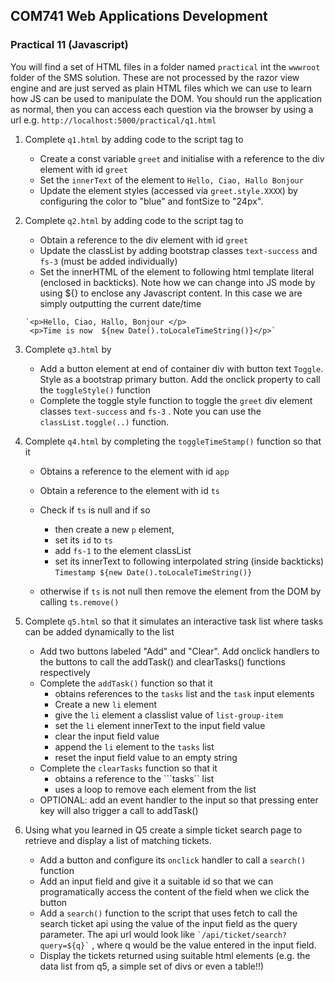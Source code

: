 ## COM741 Web Applications Development

### Practical 11 (Javascript)

You will find a set of HTML files in a folder named `practical` int the `wwwroot` folder of the SMS solution. These are not processed by the razor view engine and are just served as plain HTML files which we can use to learn how JS can be used to manipulate the DOM. You should run the application as normal, then you can access each question via the browser by using a url e.g. `http://localhost:5000/practical/q1.html`

1. Complete ```q1.html``` by adding code to the script tag to

    * Create a const variable ```greet``` and initialise with a reference to the div element with id ```greet```
    * Set the ```innerText``` of the element to ```Hello, Ciao, Hallo Bonjour```
    * Update the element styles (accessed via ```greet.style.XXXX```) by configuring the color to "blue" and fontSize to "24px".

2. Complete ```q2.html``` by adding code to the script tag to

    * Obtain a reference to the div element with id ```greet```
    * Update the classList by adding bootstrap classes ```text-success``` and ```fs-3``` (must be added individually)
    * Set the innerHTML of the element to following html template literal (enclosed in backticks). Note how we can change into JS mode by using ${} to enclose any Javascript content. In this case we are simply outputting the current date/time
    
    ```    
    `<p>Hello, Ciao, Hallo, Bonjour </p>
     <p>Time is now  ${new Date().toLocaleTimeString()}</p>`
    ```
 
3.  Complete ```q3.html``` by 

    * Add a button element at end of container div with button text ```Toggle```. Style as a bootstrap primary button. Add the onclick property to call the ```toggleStyle()``` function
    * Complete the toggle style function to toggle the ```greet``` div element classes ```text-success``` and ```fs-3``` . Note you can use the ```classList.toggle(..)``` function. 


4. Complete ```q4.html``` by completing the ```toggleTimeStamp()``` function so that it
    
    * Obtains a reference to the element with id ```app```
    * Obtain a reference to the element with id ```ts```
    * Check if ```ts``` is null and if so 
        - then create a new ```p``` element, 
        - set its ```id``` to ```ts```
        - add ```fs-1``` to the element classList
        - set its innerText to following interpolated string (inside backticks) ```Timestamp ${new Date().toLocaleTimeString()}```
         
    * otherwise if ```ts``` is not null then remove the element from the DOM by calling ```ts.remove()```

5. Complete ```q5.html``` so that it simulates an interactive task list where tasks can be added dynamically to the list

    * Add two buttons labeled "Add" and "Clear". Add onclick handlers to the buttons to call the addTask() and clearTasks() functions respectively
    * Complete the ```addTask()``` function so that it
        - obtains references to the ```tasks``` list and the ```task``` input elements
        - Create a new ```li``` element
        - give the ```li``` element a classlist value of ```list-group-item```
        - set the ```li``` element innerText to the input field value
        - clear the input field value
        - append the ```li``` element to the ```tasks``` list
        - reset the input field value to an empty string 
    * Complete the ```clearTasks``` function so that it
        - obtains a reference to the ```tasks`` list
        - uses a loop to remove each element from the list 
    * OPTIONAL: add an event handler to the input so that pressing enter key will also trigger a call to addTask()

6. Using what you learned in Q5 create a simple ticket search page to retrieve and display a list of matching tickets. 
    * Add a button and configure its `onclick` handler to call a `search()` function 
    * Add an input field and give it a suitable id so that we can programatically access the content of the field when we click the button 
    * Add a `search()` function to the script that uses fetch to call the search ticket api using the value of the input field as the query parameter. The api url would look like `` `/api/ticket/search?query=${q}` `` , where q would be the value entered in the input field. 
    * Display the tickets returned using suitable html elements (e.g. the data list from q5, a simple set of divs or even a table!!)   

